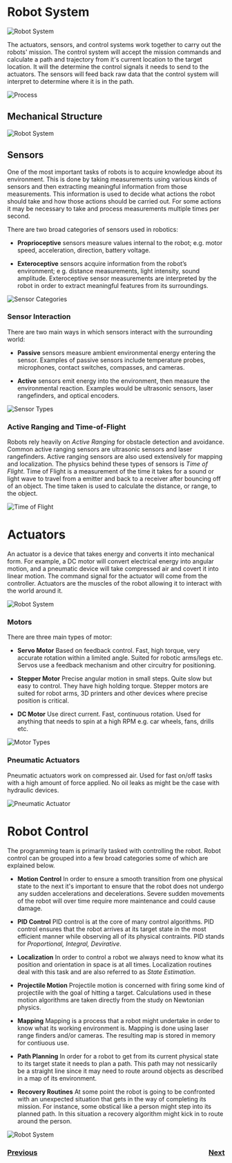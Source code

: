 # Robot System

![Robot System](../../images/FRCConcepts/FRCConcepts.001.jpeg)

The actuators, sensors, and control systems work together to carry out the robots' mission.  The control system will accept the mission commands and calculate a path and trajectory from it's current location to the target location.  It will the determine the control signals it needs to send to the actuators.  The sensors will feed back raw data that the control system will interpret to determine where it is in the path.

![Process](../../images/FRCConcepts/FRCConcepts.008.jpeg)

## Mechanical Structure

![Robot System](../../images/FRCConcepts/FRCConcepts.002.jpeg)

## Sensors

One of the most important tasks of robots is to acquire knowledge about its environment. This is done by taking measurements using various kinds of sensors and then extracting meaningful information from those measurements. This information is used to decide what actions the robot should take and how those actions should be carried out.  For some actions it may be necessary to take and process measurements multiple times per second.

There are two broad categories of sensors used in robotics:

- **Proprioceptive** sensors measure values internal to the robot; e.g. motor speed, acceleration, direction, battery voltage.

- **Exteroceptive** sensors acquire information from the robot’s environment; e g. distance measurements, light intensity, sound amplitude. Exteroceptive sensor measurements are interpreted by the robot in order to extract meaningful features from its surroundings.

![Sensor Categories](../../images/FRCConcepts/FRCConcepts.003.jpeg)

### Sensor Interaction
There are two main ways in which sensors interact with the surrounding world:

- **Passive** sensors measure ambient environmental energy entering the sensor. Examples of passive sensors include temperature probes, microphones, contact switches, compasses, and cameras.

- **Active** sensors emit energy into the environment, then measure the environmental reaction.  Examples would be ultrasonic sensors, laser rangefinders, and optical encoders.

![Sensor Types](../../images/FRCConcepts/FRCConcepts.006.jpeg)

### Active Ranging and Time-of-Flight
Robots rely heavily on <i>Active Ranging</i> for obstacle detection and avoidance.  Common active ranging sensors are ultrasonic sensors and laser rangefinders. Active ranging sensors are also used extensively for mapping and localization.  The physics behind these types of sensors is <i>Time of Flight</i>. Time of Flight is a measurement of the time it takes for a sound or light wave to travel from a emitter and back to a receiver after bouncing off of an object. The time taken is used to calculate the distance, or range, to the object.

![Time of Flight](../../images/FRCConcepts/FRCConcepts.009.jpeg)

# Actuators
An actuator is a device that takes energy and converts it into mechanical form. For example, a DC motor will convert electrical energy into angular motion, and a pneumatic device will take compressed air and covert it into linear motion.  The command signal for the actuator will come from the controller.  Actuators are the muscles of the robot allowing it to interact with the world around it.


![Robot System](../../images/FRCConcepts/FRCConcepts.004.jpeg)

### Motors
There are three main types of motor:
- **Servo Motor**
      Based on feedback control.  Fast, high torque, very accurate rotation within a limited angle. Suited for robotic arms/legs etc. Servos use a feedback mechanism and other circuitry for positioning.

- **Stepper Motor**
        Precise angular motion in small steps. Quite slow but easy to control. They have high holding torque. Stepper motors are suited for robot arms, 3D printers and other devices where precise position is critical.

- **DC Motor**
      Use direct current.  Fast, continuous rotation. Used for anything that needs to spin at a high RPM e.g. car wheels, fans, drills etc.

![Motor Types](../../images/FRCConcepts/FRCConcepts.007.jpeg)      

### Pneumatic Actuators
Pneumatic actuators work on compressed air.  Used for fast on/off tasks with a high amount of force applied.  No oil leaks as might be the case with hydraulic devices.

![Pneumatic Actuator](../../images/FRCConcepts/FRCConcepts.010.jpeg)

# Robot Control
The programming team is primarily tasked with controlling the robot.  Robot control can be grouped into a few broad categories some of which are explained below.

- **Motion Control** 
            In order to ensure a smooth transition from one physical state to the next it's important to ensure that the robot does not undergo any sudden accelerations and decelerations.  Severe sudden movements of the robot will over time require more maintenance and could cause damage.

- **PID Control**
            PID control is at the core of many control algorithms.  PID control ensures that the robot arrives at its target state in the most efficient manner while observing all of its physical contraints.  PID stands for <i>Proportional, Integral, Devirative</i>.

- **Localization**
            In order to control a robot we always need to know what its position and orientation in space is at all times. Localization routines deal with this task and are also referred to as <i>State Estimation</i>. 

- **Projectile Motion**
            Projectile motion is concerned with firing some kind of projectile with the goal of hitting a target.  Calculations used in these motion algorithms are taken directly from the study on Newtonian physics.

- **Mapping**
            Mapping is a process that a robot might undertake in order to know what its working environment is.  Mapping is done using laser range finders and/or cameras.  The resulting map is stored in memory for contiuous use.

- **Path Planning**
            In order for a robot to get from its current physical state to its target state it needs to plan a path. This path may not nessicarily be a straight line since it may need to route around objects as described in a map of its environment.      

- **Recovery Routines** 
            At some point the robot is going to be confronted with an unexpected situation that gets in the way of completing its mission.  For instance, some obstical like a person might step into its planned path.  In this situation a recovery algorithm might kick in to route around the person.                           

![Robot System](../../images/FRCConcepts/FRCConcepts.005.jpeg)

<h3><span style="float:left">
<a href="../../index">Previous</a></span>
<span style="float:right">
<a href="../Geometry/intro">Next</a></span></h3>